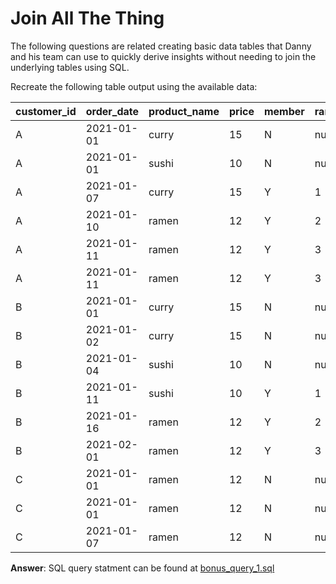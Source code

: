 # Join All The Thing
The following questions are related creating basic data tables that Danny and his team can use to quickly derive insights without needing to join the underlying tables using SQL.

Recreate the following table output using the available data:

| **customer_id** | **order_date** | **product_name** | **price** | **member** | **ranking** |
|-----------------|----------------|------------------|-----------|------------|-------------|
| A               | 2021-01-01     | curry            | 15        | N          | null        |
| A               | 2021-01-01     | sushi            | 10        | N          | null        |
| A               | 2021-01-07     | curry            | 15        | Y          | 1           |
| A               | 2021-01-10     | ramen            | 12        | Y          | 2           |
| A               | 2021-01-11     | ramen            | 12        | Y          | 3           |
| A               | 2021-01-11     | ramen            | 12        | Y          | 3           |
| B               | 2021-01-01     | curry            | 15        | N          | null        |
| B               | 2021-01-02     | curry            | 15        | N          | null        |
| B               | 2021-01-04     | sushi            | 10        | N          | null        |
| B               | 2021-01-11     | sushi            | 10        | Y          | 1           |
| B               | 2021-01-16     | ramen            | 12        | Y          | 2           |
| B               | 2021-02-01     | ramen            | 12        | Y          | 3           |
| C               | 2021-01-01     | ramen            | 12        | N          | null        |
| C               | 2021-01-01     | ramen            | 12        | N          | null        |
| C               | 2021-01-07     | ramen            | 12        | N          | null        |

**Answer**: SQL query statment can be found at [bonus_query_1.sql](bonus_query_1.sql)